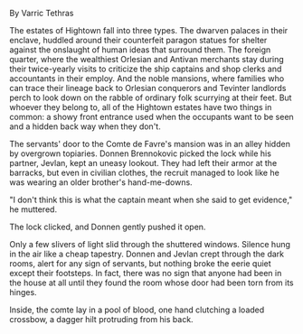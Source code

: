 By Varric Tethras

The estates of Hightown fall into three types. The dwarven palaces in their enclave, huddled around their counterfeit paragon statues for shelter against the onslaught of human ideas that surround them. The foreign quarter, where the wealthiest Orlesian and Antivan merchants stay during their twice-yearly visits to criticize the ship captains and shop clerks and accountants in their employ. And the noble mansions, where families who can trace their lineage back to Orlesian conquerors and Tevinter landlords perch to look down on the rabble of ordinary folk scurrying at their feet. But whoever they belong to, all of the Hightown estates have two things in common: a showy front entrance used when the occupants want to be seen and a hidden back way when they don't.

The servants' door to the Comte de Favre's mansion was in an alley hidden by overgrown topiaries. Donnen Brennokovic picked the lock while his partner, Jevlan, kept an uneasy lookout. They had left their armor at the barracks, but even in civilian clothes, the recruit managed to look like he was wearing an older brother's hand-me-downs.

"I don't think this is what the captain meant when she said to get evidence," he muttered.

The lock clicked, and Donnen gently pushed it open.

Only a few slivers of light slid through the shuttered windows. Silence hung in the air like a cheap tapestry. Donnen and Jevlan crept through the dark rooms, alert for any sign of servants, but nothing broke the eerie quiet except their footsteps. In fact, there was no sign that anyone had been in the house at all until they found the room whose door had been torn from its hinges.

Inside, the comte lay in a pool of blood, one hand clutching a loaded crossbow, a dagger hilt protruding from his back.
